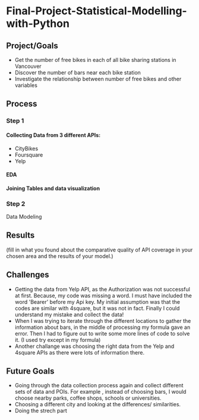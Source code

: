 # Final-Project-Statistical-Modelling-with-Python

## Project/Goals
- Get the number of free bikes in each of all bike sharing stations in Vancouver
- Discover the number of bars near each bike station
- Investigate the relationship between number of free bikes and other variables

## Process

### Step 1
#### Collecting Data from 3 different APIs: 
- CityBikes
- Foursquare
- Yelp
#### EDA
#### Joining Tables and data visualization

### Step 2
Data Modeling

## Results
(fill in what you found about the comparative quality of API coverage in your chosen area and the results of your model.)

## Challenges 
- Getting the data from Yelp API, as the Authorization was not successful at first. Because, my code was missing a word. I must have included the word 'Bearer' before my Api key. My initial assumption was that the codes are similar with 4square, but it was not in fact. Finally I could understand my mistake and collect the data!
- When I was trying to iterate through the different locations to gather the information about bars, in the middle of processing my formula gave an error. Then I had to figure out to write some more lines of code to solve it. (I used try except in my formula)
- Another challange was choosing the right data from the Yelp and 4square APIs as there were lots of information there.

## Future Goals
- Going through the data collection process again and collect different sets of data and POIs. For example , instead of choosing bars, I would choose nearby parks, coffee shops, schools or universities. 
- Choosing a different city and looking at the differences/ similarities.
- Doing the strech part